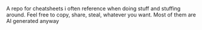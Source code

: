 A repo for cheatsheets i often reference when doing stuff and stuffing around. 
Feel free to copy, share, steal, whatever you want. Most of them are AI generated anyway
